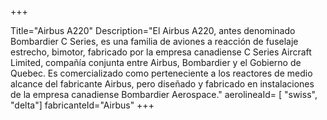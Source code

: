 +++

Title="Airbus A220"
Description="El Airbus A220, antes denominado Bombardier C Series,​ es una familia de aviones a reacción de fuselaje estrecho, bimotor, fabricado por la empresa canadiense C Series Aircraft Limited, compañía conjunta entre Airbus, Bombardier y el Gobierno de Quebec. Es comercializado como perteneciente a los reactores de medio alcance del fabricante Airbus, pero diseñado y fabricado en instalaciones de la empresa canadiense Bombardier Aerospace."
aerolineaId= [ "swiss", "delta"]
fabricanteId="Airbus"
+++



